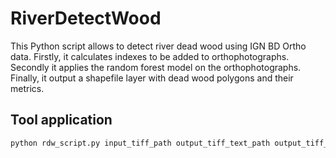 # RiverDetectWood

This Python script allows to detect river dead wood using IGN BD Ortho data. Firstly, it calculates indexes to be added to orthophotographs. Secondly it applies the random forest model on the orthophotographs. Finally, it output a shapefile layer with dead wood polygons and their metrics. 

## Tool application

```bash
python rdw_script.py input_tiff_path output_tiff_text_path output_tiff_merge_path model_path output_corrected_path output_shapefile_path shapefile_path
```

